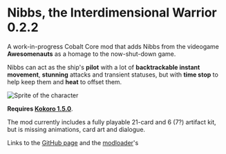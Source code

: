 # Nibbs, the Interdimensional Warrior 0.2.2
A work-in-progress Cobalt Core mod that adds Nibbs from the videogame **Awesomenauts** as a homage to the now-shut-down game.

Nibbs can act as the ship's **pilot** with a lot of **backtrackable instant movement**, **stunning** attacks and transient statuses, but with **time stop** to help keep them and **heat** to offset them.

![Sprite of the character](https://github.com/TheJazMaster/Nibbs/assets/47794482/cc90a1e7-5377-4990-b1d9-919dfe460b3d)

**Requires [Kokoro 1.5.0](https://github.com/Shockah/Cobalt-Core-Mods/tree/master/Kokoro)**.

The mod currently includes a fully playable 21-card and 6 (7?) artifact kit, but is missing animations, card art and dialogue.

Links to the [GitHub page](https://github.com/TheJazMaster/Nibbs) and the [modloader](https://github.com/Shockah/Nickel/releases/latest)'s

